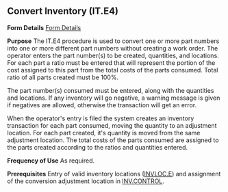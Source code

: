 ## Convert Inventory (IT.E4)
<PageHeader />

**Form Details**
[Form Details](../IT-E4-1/README.md)

**Purpose**
The IT.E4 procedure is used to convert one or more part numbers into one or
more different part numbers without creating a work order. The operator enters
the part number(s) to be created, quantities, and locations. For each part a
ratio must be entered that will represent the portion of the cost assigned to
this part from the total costs of the parts consumed. Total ratio of all parts
created must be 100%.

The part number(s) consumed must be entered, along with the quantities and
locations. If any inventory will go negative, a warning message is given if
negatives are allowed, otherwise the transaction will get an error.

When the operator's entry is filed the system creates an inventory transaction
for each part consumed, moving the quantity to an adjustment location. For
each part created, it's quantity is moved from the same adjustment location.
The total costs of the parts consumed are assigned to the parts created
according to the ratios and quantities entered.

**Frequency of Use**
As required.

**Prerequisites**
Entry of valid inventory locations ([INVLOC.E](../INVLOC-E/README.md)) and assignment
of the conversion adjustment location in [INV.CONTROL](../INV-CONTROL/README.md).

<badge text= "Version 8.10.57 " vertical="middle" />

<PageFooter />

